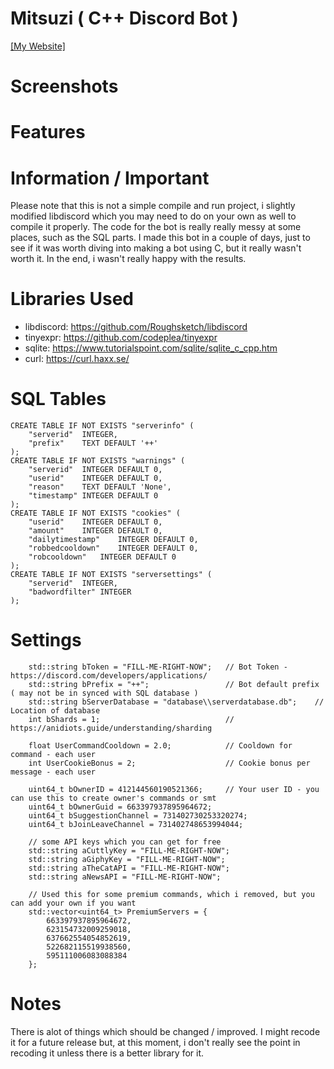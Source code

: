 # Mitsuzi ( C++ Discord Bot )

[[My Website]](http://sagaanpillai.com/)

# Screenshots

# Features

# Information / Important
Please note that this is not a simple compile and run project, i slightly modified libdiscord which you may need to do on your own as well to compile it properly. The code for the bot is really really messy at some places, such as the SQL parts. I made this bot in a couple of days, just to see if it was worth diving into making a bot using C, but it really wasn't worth it. In the end, i wasn't really happy with the results. 

# Libraries Used
- libdiscord: https://github.com/Roughsketch/libdiscord
- tinyexpr: https://github.com/codeplea/tinyexpr
- sqlite: https://www.tutorialspoint.com/sqlite/sqlite_c_cpp.htm
- curl: https://curl.haxx.se/

# SQL Tables
```
CREATE TABLE IF NOT EXISTS "serverinfo" (
	"serverid"	INTEGER,
	"prefix"	TEXT DEFAULT '++'
);
CREATE TABLE IF NOT EXISTS "warnings" (
	"serverid"	INTEGER DEFAULT 0,
	"userid"	INTEGER DEFAULT 0,
	"reason"	TEXT DEFAULT 'None',
	"timestamp"	INTEGER DEFAULT 0
);
CREATE TABLE IF NOT EXISTS "cookies" (
	"userid"	INTEGER DEFAULT 0,
	"amount"	INTEGER DEFAULT 0,
	"dailytimestamp"	INTEGER DEFAULT 0,
	"robbedcooldown"	INTEGER DEFAULT 0,
	"robcooldown"	INTEGER DEFAULT 0
);
CREATE TABLE IF NOT EXISTS "serversettings" (
	"serverid"	INTEGER,
	"badwordfilter"	INTEGER
);
```

# Settings
```
    std::string bToken = "FILL-ME-RIGHT-NOW";   // Bot Token - https://discord.com/developers/applications/
	std::string bPrefix = "++";                 // Bot default prefix ( may not be in synced with SQL database )
	std::string bServerDatabase = "database\\serverdatabase.db";    // Location of database
	int bShards = 1;                            // https://anidiots.guide/understanding/sharding

	float UserCommandCooldown = 2.0;            // Cooldown for command - each user
	int UserCookieBonus = 2;                    // Cookie bonus per message - each user

	uint64_t bOwnerID = 412144560190521366;     // Your user ID - you can use this to create owner's commands or smt
	uint64_t bOwnerGuid = 663397937895964672;   
	uint64_t bSuggestionChannel = 731402730253320274;
	uint64_t bJoinLeaveChannel = 731402748653994044;

    // some API keys which you can get for free
	std::string aCuttlyKey = "FILL-ME-RIGHT-NOW";
	std::string aGiphyKey = "FILL-ME-RIGHT-NOW";
	std::string aTheCatAPI = "FILL-ME-RIGHT-NOW";
	std::string aNewsAPI = "FILL-ME-RIGHT-NOW";

    // Used this for some premium commands, which i removed, but you can add your own if you want
	std::vector<uint64_t> PremiumServers = {
		663397937895964672,
		623154732009259018,
		637662554054852619,
		522682115519938560,
		595111006083088384
	};
```

# Notes
There is alot of things which should be changed / improved. I might recode it for a future release but, at this moment, i don't really see the point in recoding it unless there is a better library for it. 



